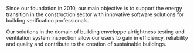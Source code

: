 Since our foundation in 2010, our main objective is to support the energy transition in the construction sector with innovative software solutions for building verification professionals.

Our solutions in the domain of building enveloppe airtightness testing and ventilation system inspection allow our users to gain in efficiency, reliability and quality and contribute to the creation of sustainable buildings.